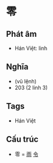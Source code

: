 # 零

## Phát âm
* Hán Việt: linh

## Nghĩa
* (vũ lệnh)
* 203 (2 linh 3)

## Tags
* Hán Việt

## Cấu trúc
* 零 = [雨](雨.md) [令](令.md)

<script>window.HANZI_FIELD='零';</script>